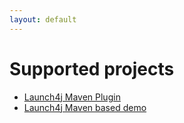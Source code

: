 ```yaml
---
layout: default
---
```


# Supported projects

- [Launch4j Maven Plugin](https://github.com/orphan-oss/launch4j-maven-plugin)
- [Launch4j Maven based demo](https://github.com/orphan-oss/launch4j-demo)
